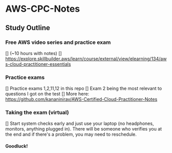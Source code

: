 # AWS-CPC-Notes

## Study Outline

### Free AWS video series and practice exam 
[] (~10 hours with notes) 
[] https://explore.skillbuilder.aws/learn/course/external/view/elearning/134/aws-cloud-practitioner-essentials

### Practice exams 
[] Practice exams 1,2,11,12 in this repo
[] Exam 2 being the most relevant to questions I got on the test
[] More here: https://github.com/kananinirav/AWS-Certified-Cloud-Practitioner-Notes

### Taking the exam (virtual)
[] Start system checks early and just use your laptop (no headphones, monitors, anything plugged in). There will be someone who verifies you at the end and if there's a problem, you may need to reschedule.

#### Goodluck!